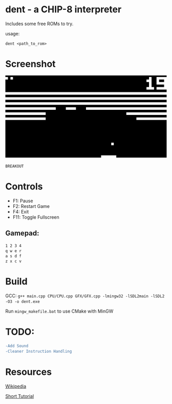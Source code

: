 # dent - a CHIP-8 interpreter
Includes some free ROMs to try.

usage:
```
dent <path_to_rom>
```

# Screenshot
![Breakout](docs/img/breakout.png)

`BREAKOUT`

# Controls
- F1: Pause
- F2: Restart Game
- F4: Exit
- F11: Toggle Fullscreen

## Gamepad:
```
1 2 3 4
q w e r
a s d f
z x c v
```

# Build
GCC: `g++ main.cpp CPU/CPU.cpp GFX/GFX.cpp -lmingw32 -lSDL2main -lSDL2 -O3 -o dent.exe`

Run `mingw_makefile.bat` to use CMake with MinGW


# TODO:
```diff
-Add Sound
-Cleaner Instruction Handling
``` 

# Resources

[Wikipedia](https://en.wikipedia.org/wiki/CHIP-8)

[Short Tutorial](http://www.multigesture.net/articles/how-to-write-an-emulator-chip-8-interpreter/)
